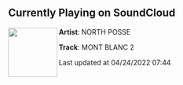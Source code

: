 ## Currently Playing on SoundCloud

[<img align="left" width="100" src="https://i1.sndcdn.com/artworks-5a0PYT9j50U0ocwI-JmtoXw-t500x500.jpg">](https://soundcloud.com/northposse/mont-blanc-2)

**Artist**: NORTH POSSE 

**Track**: MONT BLANC 2

Last updated at 04/24/2022 07:44
